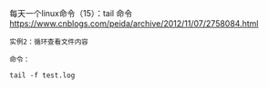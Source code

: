 
每天一个linux命令（15）：tail 命令 https://www.cnblogs.com/peida/archive/2012/11/07/2758084.html
```
实例2：循环查看文件内容

命令：

tail -f test.log
```
